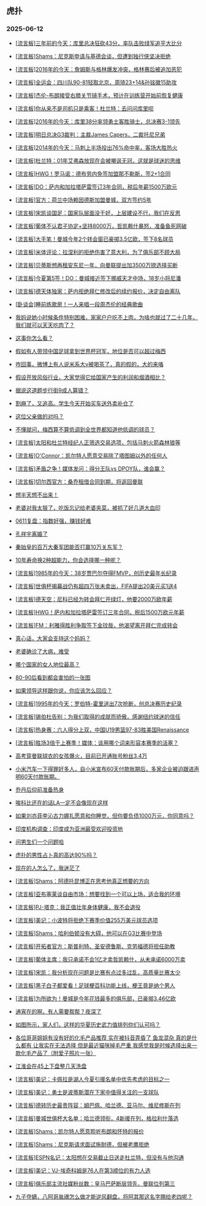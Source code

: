 ## 虎扑 
### 2025-06-12

+ [[流言板]三年前的今天：库里总决狂砍43分，率队击败绿军追平大比分](https://bbs.hupu.com/633134321.html)

+ [[流言板]Shams：尼克斯申请与基德会谈，但遭到独行侠坚决拒绝](https://bbs.hupu.com/633137479.html)

+ [[流言板]2016年的今天：詹姆斯与格林爆发冲突，格林赛后被追加恶犯](https://bbs.hupu.com/633137721.html)

+ [[流言板]全运会：四川队90-81轻取北京，周琦23+14&amp;孙铭徽15助攻](https://bbs.hupu.com/633134892.html)

+ [[流言板]杰伦-布朗接受右膝关节镜手术，预计在训练营开始前恢复健康](https://bbs.hupu.com/633139787.html)

+ [[流言板]你从来不是司机只是乘客！杜兰特：去问问库里呗](https://bbs.hupu.com/633138811.html)

+ [[流言板]2016年的今天：库里38分率领勇士客胜骑士，总决赛3-1领先](https://bbs.hupu.com/633136596.html)

+ [[流言板]明日总决G3裁判：主裁James Capers，二裁托尼兄弟](https://bbs.hupu.com/633138507.html)

+ [[流言板]2014年的今天：马刺上半场投出76%命中率，客场大胜热火](https://bbs.hupu.com/633137231.html)

+ [[流言板]杜兰特：01年艾弗森放现在会被嘲讽无冠，这就是球迷的思维](https://bbs.hupu.com/633138338.html)

+ [[流言板]HWG！罗马诺：德布劳内免签加盟那不勒斯，签2+1合同](https://bbs.hupu.com/633131526.html)

+ [[流言板]DO：萨内和加拉塔萨雷签订3年合同，税后年薪1500万欧元](https://bbs.hupu.com/633133391.html)

+ [[流言板]官方：荷兰中场赖因德斯加盟曼城，双方签约5年](https://bbs.hupu.com/633132527.html)

+ [[流言板]宋凯谈国足：国家队层面没干好，上层建设不行，我们在反思](https://bbs.hupu.com/633131579.html)

+ [[流言板]葡体不认君子协定+坚持8000万，哲凯赖什暴怒，准备鱼死网破](https://bbs.hupu.com/633130085.html)

+ [[流言板]大手笔！曼城今年2个转会窗已豪掷3.5亿欧，签下8名球员](https://bbs.hupu.com/633132839.html)

+ [[流言板]米体评论：拉涅利的拒绝伤害了意大利，为了俱乐部不顾大局](https://bbs.hupu.com/633135135.html)

+ [[流言板]贝蒂斯想再租安东尼一年，向曼联提出加3500万镑选择买断](https://bbs.hupu.com/633131422.html)

+ [[流言板]今夏第5签！DO：曼城接近签下挪威天才中场，18岁小将尼潘](https://bbs.hupu.com/633137123.html)

+ [[流言板]德天体独家：萨内拒绝拜仁修改后的续约报价，决定自由离队](https://bbs.hupu.com/633131786.html)

+ [[卧谈会]睡前练歌房！一人来唱一段周杰伦的经典歌曲](https://bbs.hupu.com/633136337.html)

+ [我妈说她小时候条件特别困难，家家户户吃不上肉，为啥也就过了二十几年，我们就可以天天吃肉了？](https://bbs.hupu.com/633135319.html)

+ [这事你怎么看？](https://bbs.hupu.com/633137268.html)

+ [假如有人带领中国足球拿到世界杯冠军，地位是否可以超过梅西](https://bbs.hupu.com/633134411.html)

+ [咋回事，微博上有人说米系大v被喝茶了，真的假的，大的来咯](https://bbs.hupu.com/633135703.html)

+ [假设开放风俗行业，大家觉得它给国家产生的利润和烟酒相比？](https://bbs.hupu.com/633134384.html)

+ [据说这道题步行街9成人算错？](https://bbs.hupu.com/633137349.html)

+ [割麻了，又追高。学生今天开始买车送外卖补仓了](https://bbs.hupu.com/633136661.html)

+ [这位父亲做的对吗？](https://bbs.hupu.com/633139674.html)

+ [不懂就问，梅西算不算低调到全世界都知道他低调的球员？](https://bbs.hupu.com/633136093.html)

+ [[流言板]太阳和杜兰特经纪人正筛选交易选项，包括马刺火箭森林狼等](https://bbs.hupu.com/633140824.html)

+ [[流言板]O&#x27;Connor：凯尔特人愿意交易除了塔图姆以外的任何人](https://bbs.hupu.com/633140740.html)

+ [[流言板]矛盾之争！媒体发问：得分王队vs DPOY队，谁会赢？](https://bbs.hupu.com/633136377.html)

+ [[流言板]切尔西官方：桑乔租借合同到期，将返回曼联](https://bbs.hupu.com/633139096.html)

+ [想半天想不出来！](https://bbs.hupu.com/633137297.html)

+ [老婆对我太狠了，吃饭忘记给老婆夹菜，被抓了好几道大血印](https://bbs.hupu.com/633136270.html)

+ [0611复盘：指数好强，赚钱好难](https://bbs.hupu.com/633136308.html)

+ [孔祥宇离婚了](https://bbs.hupu.com/633137009.html)

+ [秦始皇的百万大秦军团能否打赢10万关东军？](https://bbs.hupu.com/633136563.html)

+ [10年寿命换2种超能力，你会选择哪一种呢？](https://bbs.hupu.com/633137280.html)

+ [[流言板]1985年的今天：38岁贾巴尔夺得FMVP，创历史最年长纪录](https://bbs.hupu.com/633137472.html)

+ [[流言板]世俱杯揭幕战仍有超四万张未卖出，FIFA提出20美元买1送4](https://bbs.hupu.com/633132793.html)

+ [[流言板]德天空：尼科已经为转会拜仁开绿灯，他要2000万欧年薪](https://bbs.hupu.com/633140645.html)

+ [[流言板]HWG！萨内和加拉塔萨雷签订三年合同，税后1500万欧元年薪](https://bbs.hupu.com/633139388.html)

+ [[流言板]FM：利雅得胜利争取签下金玟哉，他渴望离开拜仁完成转会](https://bbs.hupu.com/633133889.html)

+ [真心话，大家会支持这个妈妈？](https://bbs.hupu.com/633137375.html)

+ [老婆确诊了大病，难受](https://bbs.hupu.com/633138449.html)

+ [哪个国家的女人地位最高？](https://bbs.hupu.com/633137287.html)

+ [80-90后看到都会害怕的一张图](https://bbs.hupu.com/633137461.html)

+ [如果领导这样跟你说，你应该怎么回应？](https://bbs.hupu.com/633137173.html)

+ [[流言板]1995年的今天：罗伯特-霍里送出7次抢断，创总决赛历史纪录](https://bbs.hupu.com/633138920.html)

+ [[流言板]锡伯杜告别：为我们取得的成就而骄傲，感谢纽约球迷的信任](https://bbs.hupu.com/633138129.html)

+ [[流言板]热身赛：六人得分上双，中国U19男篮97-83胜美国Renaissance](https://bbs.hupu.com/633139672.html)

+ [[流言板]胜场3倍于上赛季！媒体：该用哪个词来形容本赛季的活塞？](https://bbs.hupu.com/633138890.html)

+ [高考穿曼联球衣的女孩爆火，目前已开通账号粉丝3.4万](https://bbs.hupu.com/633133291.html)

+ [小米汽车一下得罪好多人，自小米宣布60天付款账期后，多家企业被迫跟进声明60天付款账期。](https://bbs.hupu.com/633138864.html)

+ [乔丹后仰前准备热身](https://bbs.hupu.com/633140161.html)

+ [唉科比还在的话LA一定不会像现在这样](https://bbs.hupu.com/633141560.html)

+ [如果刘亦菲李沁古力娜扎愿意和你睡觉，但你要负债1000万元，你同意吗？](https://bbs.hupu.com/633138909.html)

+ [印度机构调查：印度成为亚洲最受欢迎投资地](https://bbs.hupu.com/633140582.html)

+ [问男生们一个问题哈](https://bbs.hupu.com/633138714.html)

+ [虎扑的男性占卜真的高达90%吗？](https://bbs.hupu.com/633140039.html)

+ [现在的人怎么了，我迷茫了](https://bbs.hupu.com/633141722.html)

+ [[流言板]Shams：阿德托昆博正在思考他真正想要的方向](https://bbs.hupu.com/633143416.html)

+ [[流言板]亚布塞莱谈自由市场：想要找到一个可以上场，适合我的环境](https://bbs.hupu.com/633141302.html)

+ [[流言板]PJ-塔克：我正值壮年身体健康，我不会退役](https://bbs.hupu.com/633143330.html)

+ [[流言板]美记：小波特将拒绝下赛季价值255万美元球员选项](https://bbs.hupu.com/633142145.html)

+ [[流言板]Shams：哈利伯顿没有大碍，他可以在G3比赛中登场](https://bbs.hupu.com/633141257.html)

+ [[流言板]开拓者官方：斯普利特、圣安德鲁斯、克劳福德将担任助教](https://bbs.hupu.com/633141357.html)

+ [[流言板]葡体主席：我只承诺不会1亿才卖哲凯赖什，从未承诺6000万卖](https://bbs.hupu.com/633134983.html)

+ [[流言板]宋凯：我分析现在问题是比赛有点过多过乱，高质量比赛太少](https://bbs.hupu.com/633134026.html)

+ [[流言板]黑子白子都爱看！足球梗百科功能上线，梗王竟是纳个男人](https://bbs.hupu.com/633135147.html)

+ [[流言板]为所欲为！曼城是今年花钱最多的俱乐部，已豪掷3.46亿欧](https://bbs.hupu.com/633139964.html)

+ [通宵在的啊，有人需要帮帮？夜深了](https://bbs.hupu.com/633146588.html)

+ [如图所示，家人们，这样的华夏历史武力值排列你们认可吗？](https://bbs.hupu.com/633140280.html)

+ [各位哥哥姐姐有没有好的化毛产品推荐 实在被抖音弄昏了 鱼龙混杂 真的是什么都有 让我实在无法选择 但是最近猫咪掉毛严重 我感觉我是时候选择出来一款化毛产品了（附爱子照片一张）](https://bbs.hupu.com/633142426.html)

+ [江淮会在45上下盘整几天洗盘](https://bbs.hupu.com/633139786.html)

+ [[流言板]美记：卡佩拉是湖人今夏引援名单中优先考虑的目标之一](https://bbs.hupu.com/633143218.html)

+ [[流言板]美记：勇士是波蒂斯潜在下家中值得关注的一支球队](https://bbs.hupu.com/633142709.html)

+ [[流言板]德转历史最贵阵容：姆巴佩、哈兰德、亚马尔、维尼修斯在列](https://bbs.hupu.com/633138358.html)

+ [[流言板]曼城世俱杯大名单：哈兰德领衔，4新援在列，格拉利什落选](https://bbs.hupu.com/633140597.html)

+ [[流言板]Shams：凯尔特人愿意聆听布朗和怀特的报价](https://bbs.hupu.com/633149168.html)

+ [[流言板]Shams：尼克斯请求面试施耐德，但被老鹰拒绝](https://bbs.hupu.com/633148943.html)

+ [[流言板]ESPN名记：太阳想在交易截止日送走杜兰特，但没有与他沟通](https://bbs.hupu.com/633149933.html)

+ [[流言板]美记：VJ-埃奇科姆是76人在第3顺位的有力人选](https://bbs.hupu.com/633142932.html)

+ [[流言板]俱乐部主流社媒粉丝数：皇马巴萨断层领先，曼联位列第三](https://bbs.hupu.com/633138285.html)

+ [九子夺嫡，八阿哥胤禩怎么做才能逆风翻盘，将阿其那这名字赐给老四呢？](https://bbs.hupu.com/633149244.html)

